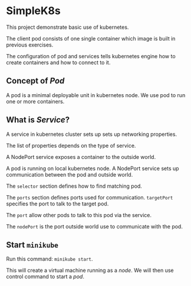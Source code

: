 # SimpleK8s

This project demonstrate basic use of kubernetes.

The client pod consists of one single container which image is built in previous exercises.

The configuration of pod and services tells kubernetes engine how to create containers and how to connect to it.

## Concept of _*Pod*_

A pod is a minimal deployable unit in kubernetes node. We use pod to run one or more containers.

## What is _*Service*_?

A service in kubernetes cluster sets up sets up networking properties.

The list of properties depends on the type of service.

A NodePort service exposes a container to the outside world.

A pod is running on local kubernetes node. A NodePort service sets up communication between the pod and outside world.

The `selector` section defines how to find matching pod.

The `ports` section defines ports used for communication. `targetPort` specifies the port to talk to the target pod.

The `port` allow other pods to talk to this pod via the service.

The `nodePort` is the port outside world use to communicate with the pod.

## Start `minikube`

Run this command: `minikube start`.

This will create a virtual machine running as a *node*. We will then use control command to start a *pod*.
